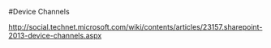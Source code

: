 ﻿#Device Channels

http://social.technet.microsoft.com/wiki/contents/articles/23157.sharepoint-2013-device-channels.aspx















